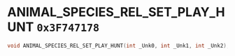 # ANIMAL_SPECIES_REL_SET_PLAY_HUNT `0x3F747178`

```cpp
void ANIMAL_SPECIES_REL_SET_PLAY_HUNT(int _Unk0, int _Unk1, int _Unk2);
```